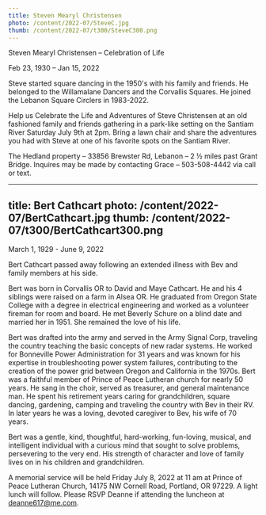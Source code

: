 ```yaml
---
title: Steven Mearyl Christensen
photo: /content/2022-07/SteveC.jpg
thumb: /content/2022-07/t300/SteveC300.png
---
```

Steven Mearyl Christensen – Celebration of Life 

Feb 23, 1930 – Jan 15, 2022

Steve started square dancing in the 1950's with his family and friends.  He belonged to the Willamalane Dancers and the Corvallis Squares.  He joined the Lebanon Square Circlers in 1983-2022.

Help us Celebrate the Life and Adventures of Steve Christensen at an old fashioned family and friends gathering in a park-like setting on the Santiam River Saturday July 9th at 2pm.  Bring a lawn chair and share the adventures you had with Steve at one of his favorite spots on the Santiam River.

The Hedland property – 33856 Brewster Rd, Lebanon – 2 ½ miles past Grant Bridge.  Inquires may be made by contacting Grace – 503-508-4442 via call or text.
            
            
---
title: Bert Cathcart
photo: /content/2022-07/BertCathcart.jpg
thumb: /content/2022-07/t300/BertCathcart300.png
---
March 1, 1929 - June 9, 2022 

Bert Cathcart  passed away following an extended illness with Bev and family members at his side.

Bert was born in Corvallis OR to David and Maye Cathcart.  He and his 4 siblings were raised on a farm in Alsea OR.  He graduated from Oregon State College with a degree in electrical engineering and worked as a volunteer fireman for room and board.  He met Beverly Schure on a blind date and married her in 1951.  She remained the love of his life.
 
Bert was drafted into the army and served in the Army Signal Corp, traveling the country teaching the basic concepts of new radar systems.  He worked for Bonneville Power Administration for 31 years and was known for his expertise in troubleshooting power system failures, contributing to the creation of the power grid between Oregon and California in the 1970s.  Bert was a faithful member of Prince of Peace Lutheran church for nearly 50 years.  He sang in the choir, served as treasurer, and general maintenance man.  He spent his retirement years caring for grandchildren, square dancing, gardening, camping and traveling the country with Bev in their RV.  In later years he was a loving, devoted caregiver to Bev, his wife of 70 years. 
 
Bert was a gentle, kind, thoughtful, hard-working, fun-loving, musical, and intelligent individual with a curious mind that sought to solve problems, persevering to the very end.  His strength of character and love of family lives on in his children and grandchildren.

A memorial service will be held Friday July 8, 2022 at 11 am at Prince of Peace Lutheran Church, 14175 NW Cornell Road, Portland, OR 97229.  A light lunch will follow.  Please RSVP Deanne if attending the luncheon at deanne617@me.com.

